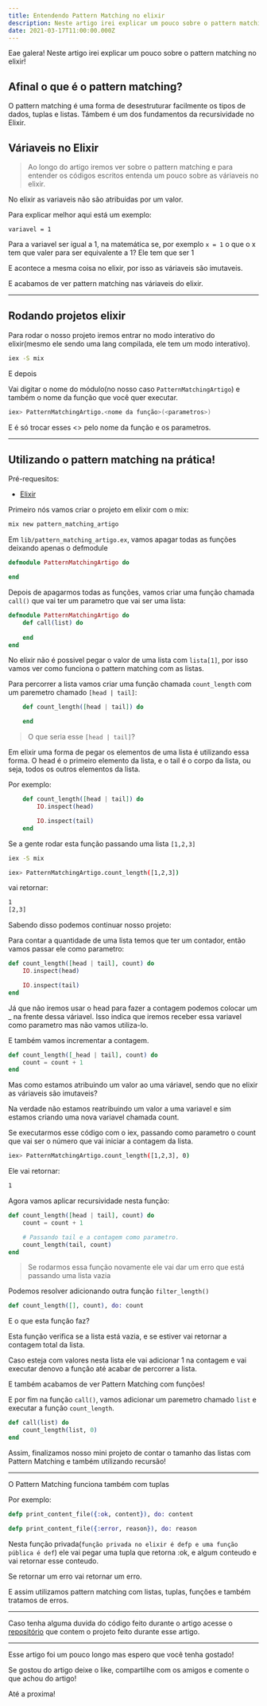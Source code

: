 ```yaml
---
title: Entendendo Pattern Matching no elixir
description: Neste artigo irei explicar um pouco sobre o pattern matching no elixir!
date: 2021-03-17T11:00:00.000Z
---
```

Eae galera! Neste artigo irei explicar um pouco sobre o pattern matching no elixir!

## Afinal o que é o pattern matching?

O pattern matching é uma forma de desestruturar facilmente os tipos de dados, tuplas e listas. Támbem é um dos fundamentos da recursividade no Elixir.

## Váriaveis no Elixir

> Ao longo do artigo iremos ver sobre o pattern matching e para entender os códigos escritos entenda um pouco sobre as váriaveis no elixir.

No elixir as variaveis não são atribuidas por um valor.

Para explicar melhor aqui está um exemplo:

``variavel = 1``

Para a variavel ser igual a 1, na matemática se, por exemplo ``x = 1`` o que o x tem que valer para ser equivalente a 1? Ele tem que ser 1

E acontece a mesma coisa no elixir, por isso as váriaveis são imutaveis.

E acabamos de ver pattern matching nas váriaveis do elixir.

---

## Rodando projetos elixir

Para rodar o nosso projeto iremos entrar no modo interativo do elixir(mesmo ele sendo uma lang compilada, ele tem um modo interativo).

```bash
iex -S mix
```

E depois

Vai digitar o nome do módulo(no nosso caso ``PatternMatchingArtigo``) e também o nome da função que você quer executar.

```bash
iex> PatternMatchingArtigo.<nome da função>(<parametros>)
```

E é só trocar esses <> pelo nome da função e os parametros.

---

## Utilizando o pattern matching na prática!

Pré-requesitos: 
    
* [Elixir](https://elixir-lang.org/install.html)



Primeiro nós vamos criar o projeto em elixir com o mix:
```bash 
mix new pattern_matching_artigo 
```



Em `lib/pattern_matching_artigo.ex`,
vamos apagar todas as funções deixando apenas o defmodule
```elixir
defmodule PatternMatchingArtigo do

end
```

Depois de apagarmos todas as funções, vamos criar uma função chamada `call()` que vai ter um parametro que vai ser uma lista:

```elixir
defmodule PatternMatchingArtigo do
    def call(list) do
    
    end
end
```

No elixir não é possivel pegar o valor de uma lista com ``lista[1]``, por isso vamos ver como funciona o pattern matching com as listas.


Para percorrer a lista vamos criar uma função chamada ``count_length`` com um paremetro chamado ``[head | tail]``:

```elixir
    def count_length([head | tail]) do

    end
```

> O que seria esse ``[head | tail]``?

Em elixir uma forma de pegar os elementos de uma lista é utilizando essa forma. O head é o primeiro elemento da lista, e o tail é o corpo da lista, ou seja, todos os outros elementos da lista.

Por exemplo:

```elixir
    def count_length([head | tail]) do
        IO.inspect(head)

        IO.inspect(tail)
    end
```

Se a gente rodar esta função passando uma lista ``[1,2,3]`` 

```bash
iex -S mix

iex> PatternMatchingArtigo.count_length([1,2,3])
```

vai retornar:

```bash
1
[2,3]
```

Sabendo disso podemos continuar nosso projeto:

Para contar a quantidade de uma lista temos que ter um contador, então vamos passar ele como parametro:

```elixir
def count_length([head | tail], count) do
    IO.inspect(head)

    IO.inspect(tail)
end
```

Já que não iremos usar o head para fazer a contagem podemos colocar um _ na frente dessa váriavel. Isso indica que iremos receber essa variavel como parametro mas não vamos utiliza-lo.

E também vamos incrementar a contagem.

```elixir
def count_length([_head | tail], count) do
    count = count + 1
end
```

Mas como estamos atribuindo um valor ao uma váriavel, sendo que no elixir as váriaveis são imutaveis?

Na verdade não estamos reatribuindo um valor a uma variavel e sim estamos criando uma nova variavel chamada count.

Se executarmos esse código com o iex, passando como parametro o count que vai ser o número que vai iniciar a contagem da lista.

```bash
iex> PatternMatchingArtigo.count_length([1,2,3], 0)
```

Ele vai retornar:

```bash
1
```

Agora vamos aplicar recursividade nesta função:

```elixir
def count_length([head | tail], count) do
    count = count + 1

    # Passando tail e a contagem como parametro.
    count_length(tail, count)
end
```

> Se rodarmos essa função novamente ele vai dar um erro que está passando uma lista vazia

Podemos resolver adicionando outra função ``filter_length()``

```elixir
def count_length([], count), do: count
```
E o que esta função faz? 

Esta função verifica se a lista está vazia, e se estiver vai retornar a contagem total da lista. 

Caso esteja com valores nesta lista   ele vai adicionar 1 na contagem e vai executar denovo a função até acabar de percorrer a lista.

E também acabamos de ver Pattern Matching com funções!


E por fim na função ``call()``, vamos adicionar um paremetro chamado ``list`` e executar a função ``count_length``.

```elixir
def call(list) do
    count_length(list, 0)
end
```

Assim, finalizamos nosso mini projeto de contar o tamanho das listas com Pattern Matching e também utilizando recursão!

---

O Pattern Matching funciona também com tuplas

Por exemplo:

```elixir
defp print_content_file({:ok, content}), do: content

defp print_content_file({:error, reason}), do: reason
```

Nesta função privada(``função privada no elixir é defp e uma função pública é def``) ele vai pegar uma tupla que retorna :ok, e algum conteudo e vai retornar esse conteudo.

Se retornar um erro vai retornar um erro.

E assim utilizamos pattern matching com listas, tuplas, funções e também tratamos de erros.

---

Caso tenha alguma duvida do código feito durante o artigo acesse o [repositório](https://github.com/jpbrab0/pattern-matching-artigo) que contem o projeto feito durante esse artigo.

---

Esse artigo foi um pouco longo mas espero que você tenha gostado!

Se gostou do artigo deixe o like, compartilhe com os amigos e comente o que achou do artigo!

Até a proxima!